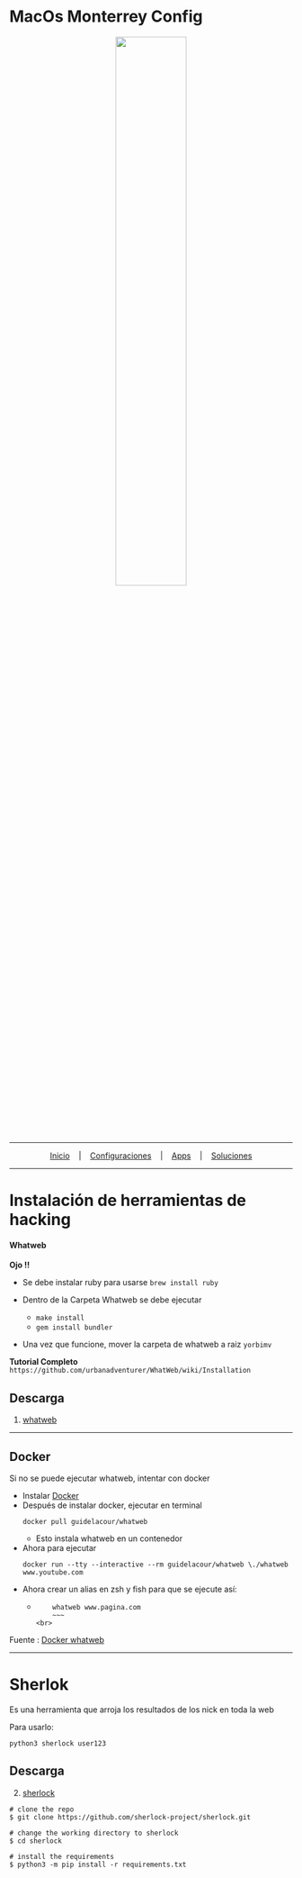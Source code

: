 # MacOs Monterrey Config

<p align="center">
<img width="50%" height="50%" src="https://images-wixmp-ed30a86b8c4ca887773594c2.wixmp.com/f/245f4571-14d4-4069-90a7-259b2971229f/del3rk1-177dea3e-01d6-4c32-bcfd-8927b7bc8364.png/v1/fill/w_894,h_894/macos_monterey_logo_by_protheme_del3rk1-pre.png?token=eyJ0eXAiOiJKV1QiLCJhbGciOiJIUzI1NiJ9.eyJzdWIiOiJ1cm46YXBwOjdlMGQxODg5ODIyNjQzNzNhNWYwZDQxNWVhMGQyNmUwIiwiaXNzIjoidXJuOmFwcDo3ZTBkMTg4OTgyMjY0MzczYTVmMGQ0MTVlYTBkMjZlMCIsIm9iaiI6W1t7ImhlaWdodCI6Ijw9MTQxNCIsInBhdGgiOiJcL2ZcLzI0NWY0NTcxLTE0ZDQtNDA2OS05MGE3LTI1OWIyOTcxMjI5ZlwvZGVsM3JrMS0xNzdkZWEzZS0wMWQ2LTRjMzItYmNmZC04OTI3YjdiYzgzNjQucG5nIiwid2lkdGgiOiI8PTE0MTUifV1dLCJhdWQiOlsidXJuOnNlcnZpY2U6aW1hZ2Uub3BlcmF0aW9ucyJdfQ.zIDzzMJ61pgO0SZB6ZHXAiqpfYh9um24O5LScO5a3pE"/>
</a>
</p>

---

<p align="center">
  <a href="https://github.com/yorbimv/macos">Inicio</a>
  &nbsp;&nbsp;&nbsp;|&nbsp;&nbsp;&nbsp;
  <a href="https://github.com/yorbimv/macos/tree/main/Configuraciones">Configuraciones</a>
  &nbsp;&nbsp;&nbsp;|&nbsp;&nbsp;&nbsp;
  <a href="https://github.com/yorbimv/macos/tree/main/Apps">Apps</a>
  &nbsp;&nbsp;&nbsp;|&nbsp;&nbsp;&nbsp;
  <a href="https://github.com/yorbimv/macos/tree/main/Soluciones">Soluciones</a>
</p>

---

# Instalación de herramientas de hacking

#### Whatweb

**Ojo !!**

- Se debe instalar ruby para usarse
  `brew install ruby`
- Dentro de la Carpeta Whatweb se debe ejecutar

  - `make install`
  - `gem install bundler `

- Una vez que funcione, mover la carpeta de whatweb a raiz `yorbimv`

**Tutorial Completo**
`https://github.com/urbanadventurer/WhatWeb/wiki/Installation`

## Descarga

1. [whatweb](https://github.com/urbanadventurer/WhatWeb)

---

## Docker

Si no se puede ejecutar whatweb, intentar con docker

- Instalar [Docker](https://docs.docker.com/desktop/mac/install/)
- Después de instalar docker, ejecutar en terminal
  ```
  docker pull guidelacour/whatweb
  ```
  - Esto instala whatweb en un contenedor
- Ahora para ejecutar
  ```
  docker run --tty --interactive --rm guidelacour/whatweb \./whatweb www.youtube.com
  ```
- Ahora crear un alias en zsh y fish para que se ejecute así:
  - ```
        whatweb www.pagina.com
        ~~~
    <br>
    ```

Fuente : [Docker whatweb](https://hub.docker.com/r/guidelacour/whatweb/)

---

# Sherlok

Es una herramienta que arroja los resultados de los nick en toda la web

Para usarlo:

```
python3 sherlock user123
```

## Descarga

2. [sherlock](https://github.com/sherlock-project/sherlock)

```
# clone the repo
$ git clone https://github.com/sherlock-project/sherlock.git

# change the working directory to sherlock
$ cd sherlock

# install the requirements
$ python3 -m pip install -r requirements.txt
```
